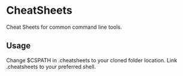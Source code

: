 # CheatSheets
Cheat Sheets for common command line tools.

## Usage
Change $CSPATH in .cheatsheets to your cloned folder location.
Link .cheatsheets to your preferred shell.
